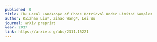 ```yaml
---
published: 0
title: The Local Landscape of Phase Retrieval Under Limited Samples
author: Kaizhao Liu*, Zihao Wang*, Lei Wu
journal: arXiv preprint
year: 2023
link: https://arxiv.org/abs/2311.15221
---
```


